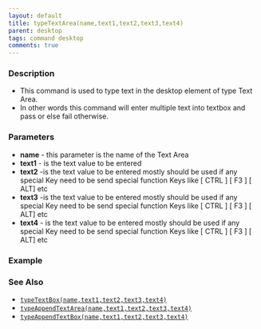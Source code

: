```yaml
---
layout: default
title: typeTextArea(name,text1,text2,text3,text4)
parent: desktop
tags: command desktop
comments: true
---
```


### Description

- This command is used to type text in the desktop element of type Text Area.
- In other words this command will enter multiple text into textbox and pass or else fail otherwise.

### Parameters

- **name** - this parameter is the name of the Text Area
- **text1** - is the text value to be entered
- **text2** -is the text value to be entered mostly should be used if any special Key need to be send special function Keys like \[ CTRL \] \[ F3 \] \[ ALT\] etc
- **text3** -is the text value to be entered mostly should be used if any special Key need to be send special function Keys like \[ CTRL \] \[ F3 \] \[ ALT\] etc
- **text4** - is the text value to be entered mostly should be used if any special Key need to be send special function Keys like \[ CTRL \] \[ F3 \] \[ ALT\] etc

### Example

### See Also

- [`typeTextBox(name,text1,text2,text3,text4)`](typeTextBox(name,text1,text2,text3,text4))
- [`typeAppendTextArea(name,text1,text2,text3,text4)`](typeAppendTextArea(name,text1,text2,text3,text4))
- [`typeAppendTextBox(name,text1,text2,text3,text4)`](typeAppendTextBox(name,text1,text2,text3,text4))